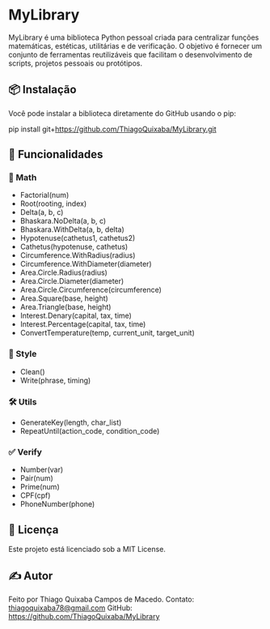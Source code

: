 # MyLibrary

MyLibrary é uma biblioteca Python pessoal criada para centralizar funções
matemáticas, estéticas, utilitárias e de verificação. O objetivo é fornecer um conjunto
de ferramentas reutilizáveis que facilitam o desenvolvimento de scripts, projetos
pessoais ou protótipos.


## 📦 Instalação

Você pode instalar a biblioteca diretamente do GitHub usando o pip:

pip install git+https://github.com/ThiagoQuixaba/MyLibrary.git


## 🧠 Funcionalidades

### 🔢 Math 
- Factorial(num)
- Root(rooting, index)
- Delta(a, b, c)
- Bhaskara.NoDelta(a, b, c)
- Bhaskara.WithDelta(a, b, delta)
- Hypotenuse(cathetus1, cathetus2)
- Cathetus(hypotenuse, cathetus)
- Circumference.WithRadius(radius)
- Circumference.WithDiameter(diameter)
- Area.Circle.Radius(radius)
- Area.Circle.Diameter(diameter)
- Area.Circle.Circumference(circumference)
- Area.Square(base, height)
- Area.Triangle(base, height)
- Interest.Denary(capital, tax, time)
- Interest.Percentage(capital, tax, time)
- ConvertTemperature(temp, current_unit, target_unit)

### 🎨 Style
- Clean()
- Write(phrase, timing)

### 🛠️ Utils
- GenerateKey(length, char_list)
- RepeatUntil(action_code, condition_code)

### ✅ Verify
- Number(var)
- Pair(num)
- Prime(num)
- CPF(cpf)
- PhoneNumber(phone)


## 📝 Licença
Este projeto está licenciado sob a MIT License.


## ✍️ Autor
Feito por Thiago Quixaba Campos de Macedo.
Contato: thiagoquixaba78@gmail.com
GitHub: https://github.com/ThiagoQuixaba/MyLibrary